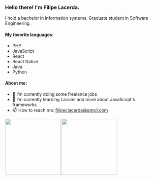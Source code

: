 ### Hello there! I'm Filipe Lacerda.

<p> I hold a bachelor in information systems. Graduate student in Software Engineering. </p>

#### My favorite languages:
- PHP
- JavaScript
- React
- React Native
- Java
- Python


#### About me:

- 🔭 I’m currently doing some freelance jobs
- 🌱 I’m currently learning Laravel and more about JavaScript's frameworks
- 📫 How to reach me: filipeclacerda@gmail.com

<div>
<a href="https://github.com/filipeclacerda">
<img height="180em" src="https://github-readme-stats.vercel.app/api/top-langs/?username=filipeclacerda&layout=compact&langs_count=7&theme=dracula"/>
<img height="180em" src="https://github-readme-stats.vercel.app/api?username=filipeclacerda&show_icons=true&theme=dracula&include_all_commits=true&count_private=true"/>
 </div>
